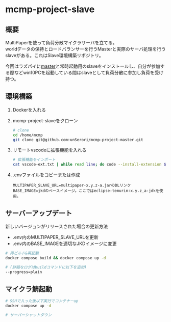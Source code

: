 # mcmp-project-slave

## 概要

MultiPaperを使って負荷分散マイクラサーバを立てる。  
worldデータの保持とロードバランサーを行うMasterと実際のサーバ処理を行うslaveがある。これはSlave環境構築リポジトリ。  

今回はラズパイに[master](https://github.com/unSerori/mcmp-project-master)と常時起動用のslaveをインストールし、自分が参加する際などwin10PCを起動している間はslaveとして負荷分散に参加し負荷を受け持つ。  

## 環境構築

1. Dockerを入れる
2. mcmp-project-slaveをクローン

    ```bash
    # clone
    cd /home/mcmp
    git clone git@github.com:unSerori/mcmp-project-master.git
    ```

3. リモートvscodeに拡張機能を入れる

    ```bash
    # 拡張機能をインポート
    cat vscode-ext.txt | while read line; do code --install-extension $line; done
    ```

4. .envファイルをコピーまたは作成

    ```env:.env
    MULTIPAPER_SLAVE_URL=multipaper-x.y.z-a.jarのDLリンク
    BASE_IMAGE=jkdのベースイメージ。ここではeclipse-temurin:x.y.z_a-jdkを使用。
    ```

## サーバーアップデート

新しいバージョンがリリースされた場合の更新方法

- .env内のMULTIPAPER_SLAVE_URLを更新
- .env内のBASE_IMAGEを適切なJKDイメージに変更

```bash
# 再ビルド&再起動
docker compose build && docker compose up -d

# (詳細なログはbuildコマンドに以下を追加)
--progress=plain
```

## マイクラ鯖起動

```bash
# SSHで入った後以下実行でコンテナーup
docker compose up -d

# サーバーシャットダウン
```

